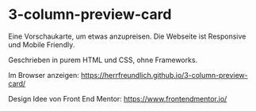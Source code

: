 # 3-column-preview-card

Eine Vorschaukarte, um etwas anzupreisen. Die Webseite ist Responsive und Mobile Friendly.

Geschrieben in purem HTML und CSS, ohne Frameworks.

Im Browser anzeigen: https://herrfreundlich.github.io/3-column-preview-card/

Design Idee von Front End Mentor: https://www.frontendmentor.io/
